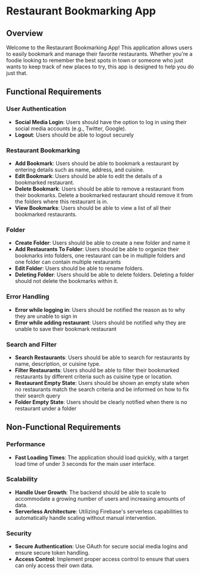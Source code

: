 # Restaurant Bookmarking App

## Overview

Welcome to the Restaurant Bookmarking App! This application allows users to easily bookmark and manage their favorite restaurants. Whether you're a foodie looking to remember the best spots in town or someone who just wants to keep track of new places to try, this app is designed to help you do just that.

## Functional Requirements

### User Authentication
- **Social Media Login**: Users should have the option to log in using their social media accounts (e.g., Twitter, Google).
- **Logout**: Users should be able to logout securely

### Restaurant Bookmarking
- **Add Bookmark**: Users should be able to bookmark a restaurant by entering details such as name, address, and cuisine.
- **Edit Bookmark**: Users should be able to edit the details of a bookmarked restaurant.
- **Delete Bookmark**: Users should be able to remove a restaurant from their bookmarks. Delete a bookmarked restaurant should remove it from the folders where this restaurant is in.
- **View Bookmarks**: Users should be able to view a list of all their bookmarked restaurants.

### Folder
- **Create Folder**: Users should be able to create a new folder and name it
- **Add Restaurants To Folder**: Users should be able to organize their bookmarks into folders, one restaurant can be in multiple folders and one folder can contain multiple restaurants
- **Edit Folder**: Users should be able to rename folders. 
- **Deleting Folder**: Users should be able to delete folders. Deleting a folder should not delete the bookmarks within it.

### Error Handling
- **Error while logging in**: Users should be notified the reason as to why they are unable to sign in
- **Error while adding restaurant**: Users should be notified why they are unable to save their bookmark restaurant

### Search and Filter
- **Search Restaurants**: Users should be able to search for restaurants by name, description, or cuisine type.
- **Filter Restaurants**: Users should be able to filter their bookmarked restaurants by different criteria such as cuisine type or location.
- **Restaurant Empty State**: Users should be shown an empty state when no restaurants match the search criteria and be informed on how to fix their search query
- **Folder Empty State**: Users should be clearly notified when there is no restaurant under a folder


## Non-Functional Requirements

### Performance
- **Fast Loading Times**: The application should load quickly, with a target load time of under 3 seconds for the main user interface.

### Scalability
- **Handle User Growth**: The backend should be able to scale to accommodate a growing number of users and increasing amounts of data.
- **Serverless Architecture**: Utilizing Firebase's serverless capabilities to automatically handle scaling without manual intervention.

### Security
- **Secure Authentication**: Use OAuth for secure social media logins and ensure secure token handling.
- **Access Control**: Implement proper access control to ensure that users can only access their own data.